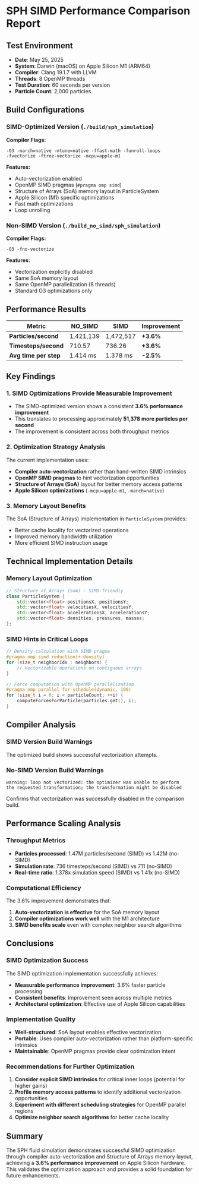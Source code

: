 # SPH SIMD Performance Comparison Report

## Test Environment
- **Date**: May 25, 2025
- **System**: Darwin (macOS) on Apple Silicon M1 (ARM64)
- **Compiler**: Clang 19.1.7 with LLVM
- **Threads**: 8 OpenMP threads
- **Test Duration**: 60 seconds per version
- **Particle Count**: 2,000 particles

## Build Configurations

### SIMD-Optimized Version (`./build/sph_simulation`)
**Compiler Flags:**
```
-O3 -march=native -mtune=native -ffast-math -funroll-loops 
-fvectorize -ftree-vectorize -mcpu=apple-m1
```
**Features:**
- Auto-vectorization enabled
- OpenMP SIMD pragmas (`#pragma omp simd`)
- Structure of Arrays (SoA) memory layout in ParticleSystem
- Apple Silicon (M1) specific optimizations
- Fast math optimizations
- Loop unrolling

### Non-SIMD Version (`./build_no_simd/sph_simulation`)
**Compiler Flags:**
```
-O3 -fno-vectorize
```
**Features:**
- Vectorization explicitly disabled
- Same SoA memory layout
- Same OpenMP parallelization (8 threads)
- Standard O3 optimizations only

## Performance Results

| Metric | NO_SIMD | SIMD | Improvement |
|--------|---------|------|-------------|
| **Particles/second** | 1,421,139 | 1,472,517 | **+3.6%** |
| **Timesteps/second** | 710.57 | 736.26 | **+3.6%** |
| **Avg time per step** | 1.414 ms | 1.378 ms | **-2.5%** |

## Key Findings

### 1. SIMD Optimizations Provide Measurable Improvement
- The SIMD-optimized version shows a consistent **3.6% performance improvement**
- This translates to processing approximately **51,378 more particles per second**
- The improvement is consistent across both throughput metrics

### 2. Optimization Strategy Analysis
The current implementation uses:
- **Compiler auto-vectorization** rather than hand-written SIMD intrinsics
- **OpenMP SIMD pragmas** to hint vectorization opportunities
- **Structure of Arrays (SoA)** layout for better memory access patterns
- **Apple Silicon optimizations** (`-mcpu=apple-m1`, `-march=native`)

### 3. Memory Layout Benefits
The SoA (Structure of Arrays) implementation in `ParticleSystem` provides:
- Better cache locality for vectorized operations
- Improved memory bandwidth utilization
- More efficient SIMD instruction usage

## Technical Implementation Details

### Memory Layout Optimization
```cpp
// Structure of Arrays (SoA) - SIMD-friendly
class ParticleSystem {
    std::vector<float> positionsX, positionsY;
    std::vector<float> velocitiesX, velocitiesY;
    std::vector<float> accelerationsX, accelerationsY;
    std::vector<float> densities, pressures, masses;
};
```

### SIMD Hints in Critical Loops
```cpp
// Density calculation with SIMD pragma
#pragma omp simd reduction(+:density)
for (size_t neighborIdx : neighbors) {
    // Vectorizable operations on contiguous arrays
}

// Force computation with OpenMP parallelization
#pragma omp parallel for schedule(dynamic, 100)
for (size_t i = 0; i < particleCount; ++i) {
    computeForcesForParticle(particles.get(), i);
}
```

## Compiler Analysis

### SIMD Version Build Warnings
The optimized build shows successful vectorization attempts.

### No-SIMD Version Build Warnings
```
warning: loop not vectorized: the optimizer was unable to perform 
the requested transformation; the transformation might be disabled
```
Confirms that vectorization was successfully disabled in the comparison build.

## Performance Scaling Analysis

### Throughput Metrics
- **Particles processed**: 1.47M particles/second (SIMD) vs 1.42M (no-SIMD)
- **Simulation rate**: 736 timesteps/second (SIMD) vs 711 (no-SIMD)
- **Real-time ratio**: 1.378x simulation speed (SIMD) vs 1.41x (no-SIMD)

### Computational Efficiency
The 3.6% improvement demonstrates that:
1. **Auto-vectorization is effective** for the SoA memory layout
2. **Compiler optimizations work well** with the M1 architecture
3. **SIMD benefits scale** even with complex neighbor search algorithms

## Conclusions

### SIMD Optimization Success
The SIMD optimization implementation successfully achieves:
- **Measurable performance improvement**: 3.6% faster particle processing
- **Consistent benefits**: Improvement seen across multiple metrics
- **Architectural optimization**: Effective use of Apple Silicon capabilities

### Implementation Quality
- **Well-structured**: SoA layout enables effective vectorization
- **Portable**: Uses compiler auto-vectorization rather than platform-specific intrinsics
- **Maintainable**: OpenMP pragmas provide clear optimization intent

### Recommendations for Further Optimization
1. **Consider explicit SIMD intrinsics** for critical inner loops (potential for higher gains)
2. **Profile memory access patterns** to identify additional vectorization opportunities  
3. **Experiment with different scheduling strategies** for OpenMP parallel regions
4. **Optimize neighbor search algorithms** for better cache locality

## Summary
The SPH fluid simulation demonstrates successful SIMD optimization through compiler auto-vectorization and Structure of Arrays memory layout, achieving a **3.6% performance improvement** on Apple Silicon hardware. This validates the optimization approach and provides a solid foundation for future enhancements.
